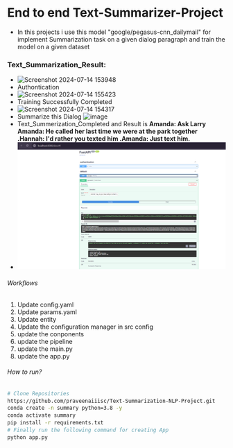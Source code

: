 
# End to end Text-Summarizer-Project
- In this projects i use this model "google/pegasus-cnn_dailymail" for implement Summarization task on a given dialog paragraph and train the model on a given dataset
### Text_Summarization_Result:
- ![Screenshot 2024-07-14 153948](https://github.com/user-attachments/assets/99e916c4-afbd-47c4-89a5-f3df98c7d12e)
- Authontication
- ![Screenshot 2024-07-14 155423](https://github.com/user-attachments/assets/afbf39c5-15a1-4c4c-b870-2da7fa3d4dd5)
- Training Successfully Completed
- ![Screenshot 2024-07-14 154317](https://github.com/user-attachments/assets/31da7232-bff5-42bd-bce8-24edfce37da3)
- Summarize this Dialog ![image](https://github.com/user-attachments/assets/3aafff9c-cd18-4f0a-8a7c-614c29e3b30e)
- Text_Summerization_Completed and Result is **Amanda: Ask Larry Amanda: He called her last time we were at the park together .<n>Hannah: I'd rather you texted him .<n>Amanda: Just text him.**
- ![Model App Created](image-1.png)

###### Workflows
1. Update config.yaml
2. Update params.yaml
3. Update entity
4. Update the configuration manager in src config
5. update the conponents
6. update the pipeline
7. update the main.py
8. update the app.py
###### How to run?
```bash
# Clone Repositories 
https://github.com/praveenaiiisc/Text-Summarization-NLP-Project.git
conda create -n summary python=3.8 -y
conda activate summary
pip install -r requirements.txt
# Finally run the following command for creating App
python app.py
